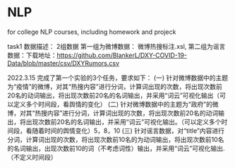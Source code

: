 # NLP
for college NLP courses, including homework and projeck

task1
数据描述：
  2组数据
第一组为微博数据： 微博热搜标注.xsl,
第二组为谣言数据：下载地址：https://github.com/BlankerL/DXY-COVID-19-Data/blob/master/csv/DXYRumors.csv

2022.3.15
完成了第一个实验的3个任务，要求如下：
(一)	针对微博数据中的主题为“疫情”的微博，对其“热搜内容”进行分词，计算词出现的次数，将出现次数前20名的动词输出，将出现次数前20名的名词输出，并采用“词云”可视化输出（可以定义多个时间段，看舆情的变化）
(二)	针对微博数据中的主题为“政府”的微博，对其“热搜内容”进行分词，计算词出现的次数，将出现次数前20名的动词输出，将出现次数前20名的名词输出，并采用“词云”可视化输出。（可以定义多个时间段，看随着时间的舆情变化）5，8，10
(三)	针对谣言数据，对“title”内容进行分词，计算词出现的次数，将出现次数前10名的为动词输出，将出现次数前10名的名词输出，出现次数前10的词（不考虑词性）输出，并采用“词云”可视化输出.（不定义时间段）
